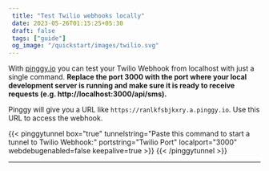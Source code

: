 ```yaml
---
 title: "Test Twilio webhooks locally" 
 date: 2023-05-26T01:15:25+05:30 
 draft: false 
 tags: ["guide"]
 og_image: "/quickstart/images/twilio.svg"
---
```


With [pinggy.io](https://pinggy.io) you can test your Twilio Webhook from localhost with just a single command. **Replace the port 3000 with the port where your local development server is running and make sure it is ready to receive requests (e.g. http://localhost:3000/api/sms).**

Pinggy will give you a URL like `https://ranlkfsbjkxry.a.pinggy.io`. Use this URL to access the webhook.

{{< pinggytunnel box="true" tunnelstring="Paste this command to start a tunnel to Twilio Webhook:" portstring="Twilio Port" localport="3000" webdebugenabled=false keepalive=true >}}
{{< /pinggytunnel >}}

<hr>
